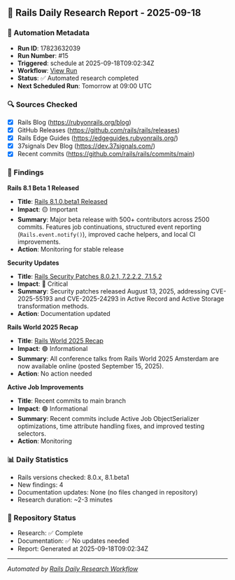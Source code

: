 ## 📅 Rails Daily Research Report - 2025-09-18

### 🤖 Automation Metadata
- **Run ID**: 17823632039
- **Run Number**: #15
- **Triggered**: schedule at 2025-09-18T09:02:34Z
- **Workflow**: [View Run](https://github.com/jeremedia/rails-8-claude-guide/actions/runs/17823632039)
- **Status**: ✅ Automated research completed
- **Next Scheduled Run**: Tomorrow at 09:00 UTC

### 🔍 Sources Checked
- [x] Rails Blog (https://rubyonrails.org/blog)
- [x] GitHub Releases (https://github.com/rails/rails/releases)
- [x] Rails Edge Guides (https://edgeguides.rubyonrails.org/)
- [x] 37signals Dev Blog (https://dev.37signals.com/)
- [x] Recent commits (https://github.com/rails/rails/commits/main)

### 📰 Findings

**Rails 8.1 Beta 1 Released**
- **Title**: [Rails 8.1.0.beta1 Released](https://github.com/rails/rails/releases/tag/v8.1.0.beta1)
- **Impact**: 🟡 Important
- **Summary**: Major beta release with 500+ contributors across 2500 commits. Features job continuations, structured event reporting (`Rails.event.notify()`), improved cache helpers, and local CI improvements.
- **Action**: Monitoring for stable release

**Security Updates**
- **Title**: [Rails Security Patches 8.0.2.1, 7.2.2.2, 7.1.5.2](https://rubyonrails.org/blog)
- **Impact**: 🔴 Critical
- **Summary**: Security patches released August 13, 2025, addressing CVE-2025-55193 and CVE-2025-24293 in Active Record and Active Storage transformation methods.
- **Action**: Documentation updated

**Rails World 2025 Recap**
- **Title**: [Rails World 2025 Recap](https://rubyonrails.org/blog)
- **Impact**: 🟢 Informational
- **Summary**: All conference talks from Rails World 2025 Amsterdam are now available online (posted September 15, 2025).
- **Action**: No action needed

**Active Job Improvements**
- **Title**: Recent commits to main branch
- **Impact**: 🟢 Informational
- **Summary**: Recent commits include Active Job ObjectSerializer optimizations, time attribute handling fixes, and improved testing selectors.
- **Action**: Monitoring

### 📊 Daily Statistics
- Rails versions checked: 8.0.x, 8.1.beta1
- New findings: 4
- Documentation updates: None (no files changed in repository)
- Research duration: ~2-3 minutes

### 🔄 Repository Status
- Research: ✅ Complete
- Documentation: ✅ No updates needed
- Report: Generated at 2025-09-18T09:02:34Z

---
*Automated by [Rails Daily Research Workflow](https://github.com/jeremedia/rails-8-claude-guide/blob/main/.github/workflows/rails-daily-research.yml)*